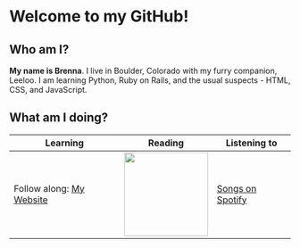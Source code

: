 # Welcome to my GitHub!

## **Who am I?**

**My name is Brenna**. I live in Boulder, Colorado with my furry companion, Leeloo. I am learning Python, Ruby on Rails, and the usual suspects - HTML, CSS, and JavaScript. 

## **What am I doing?**

| Learning    | Reading     | Listening to |
| ----------- | ----------- | ------------ |
| Follow along: [My Website](http://brenna.codes)     | [<img src="https://i.gr-assets.com/images/S/compressed.photo.goodreads.com/books/1412064931l/23168817.jpg" width=150/>](https://en.wikipedia.org/wiki/The_Dark_Forest)       | [Songs on Spotify](https://open.spotify.com/embed/playlist/5iKS25U1YVt4driqyGNKcV?utm_source=generator) |



<!--
**brennacodes/brennacodes** is a ✨ _special_ ✨ repository because its `README.md` (this file) appears on your GitHub profile.

Here are some ideas to get you started:

- 🔭 I’m currently working on ...
- 🌱 I’m currently learning ...
- 👯 I’m looking to collaborate on ...
- 🤔 I’m looking for help with ...
- 💬 Ask me about ...
- 📫 How to reach me: ...
- 😄 Pronouns: ...
- ⚡ Fun fact: ...
-->
